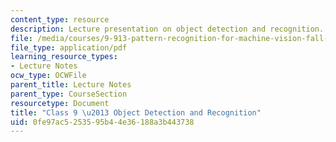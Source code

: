 ```yaml
---
content_type: resource
description: Lecture presentation on object detection and recognition.
file: /media/courses/9-913-pattern-recognition-for-machine-vision-fall-2004/0fe97ac5253595b44e36188a3b443738_class_9.pdf
file_type: application/pdf
learning_resource_types:
- Lecture Notes
ocw_type: OCWFile
parent_title: Lecture Notes
parent_type: CourseSection
resourcetype: Document
title: "Class 9 \u2013 Object Detection and Recognition"
uid: 0fe97ac5-2535-95b4-4e36-188a3b443738
---
```

